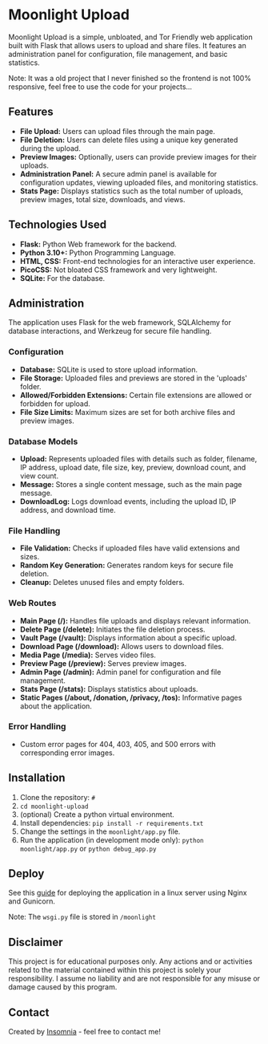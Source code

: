 # Moonlight Upload

Moonlight Upload is a simple, unbloated, and Tor Friendly web application built with Flask that allows users to upload and share files. It features an administration panel for configuration, file management, and basic statistics.

Note: It was a old project that I never finished so the frontend is not 100% responsive, feel free to use the code for your projects...

## Features

- **File Upload:** Users can upload files through the main page.
- **File Deletion:** Users can delete files using a unique key generated during the upload.
- **Preview Images:** Optionally, users can provide preview images for their uploads.
- **Administration Panel:** A secure admin panel is available for configuration updates, viewing uploaded files, and monitoring statistics.
- **Stats Page:** Displays statistics such as the total number of uploads, preview images, total size, downloads, and views.

## Technologies Used

- **Flask:** Python Web framework for the backend.
- **Python 3.10+:** Python Programming Language.
- **HTML, CSS:** Front-end technologies for an interactive user experience.
- **PicoCSS:** Not bloated CSS framework and very lightweight. 
- **SQLite:** For the database.

## Administration 

The application uses Flask for the web framework, SQLAlchemy for database interactions, and Werkzeug for secure file handling.

### Configuration

- **Database:** SQLite is used to store upload information.
- **File Storage:** Uploaded files and previews are stored in the 'uploads' folder.
- **Allowed/Forbidden Extensions:** Certain file extensions are allowed or forbidden for upload.
- **File Size Limits:** Maximum sizes are set for both archive files and preview images.

### Database Models

- **Upload:** Represents uploaded files with details such as folder, filename, IP address, upload date, file size, key, preview, download count, and view count.
- **Message:** Stores a single content message, such as the main page message.
- **DownloadLog:** Logs download events, including the upload ID, IP address, and download time.

### File Handling

- **File Validation:** Checks if uploaded files have valid extensions and sizes.
- **Random Key Generation:** Generates random keys for secure file deletion.
- **Cleanup:** Deletes unused files and empty folders.

### Web Routes

- **Main Page (/):** Handles file uploads and displays relevant information.
- **Delete Page (/delete):** Initiates the file deletion process.
- **Vault Page (/vault):** Displays information about a specific upload.
- **Download Page (/download):** Allows users to download files.
- **Media Page (/media):** Serves video files.
- **Preview Page (/preview):** Serves preview images.
- **Admin Page (/admin):** Admin panel for configuration and file management.
- **Stats Page (/stats):** Displays statistics about uploads.
- **Static Pages (/about, /donation, /privacy, /tos):** Informative pages about the application.

### Error Handling

- Custom error pages for 404, 403, 405, and 500 errors with corresponding error images.

## Installation

1. Clone the repository: `#`
2. `cd moonlight-upload`
3. (optional) Create a python virtual environment. 
4. Install dependencies: `pip install -r requirements.txt`
5. Change the settings in the `moonlight/app.py` file.
6. Run the application (in development mode only): `python moonlight/app.py` or `python debug_app.py`

## Deploy

See this [guide](https://dev.to/brandonwallace/deploy-flask-the-easy-way-with-gunicorn-and-nginx-jgc) for deploying the application in a linux server using Nginx and Gunicorn.

Note: The `wsgi.py` file is stored in `/moonlight`

## Disclaimer

This project is for educational purposes only. Any actions and or activities related to the material contained within this project is solely your responsibility. I assume no liability and are not responsible for any misuse or damage caused by this program.

## Contact

Created by [Insomnia](https://github.com/currentlyonciawatchlist/) - feel free to contact me!